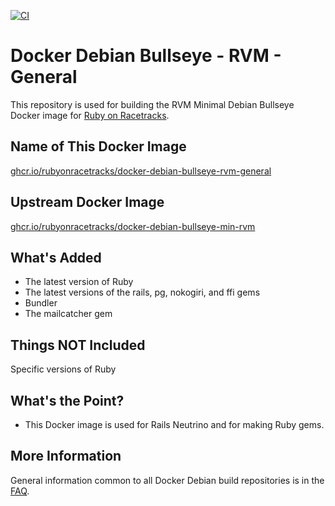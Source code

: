 [![CI](https://github.com/rubyonracetracks/docker-debian-bullseye-rvm-general/actions/workflows/build.yml/badge.svg)](https://github.com/rubyonracetracks/docker-debian-bullseye-rvm-general/actions/workflows/build.yml)

# Docker Debian Bullseye - RVM - General

This repository is used for building the RVM Minimal Debian Bullseye Docker image for [Ruby on Racetracks](https://www.rubyonracetracks.com/).

## Name of This Docker Image
[ghcr.io/rubyonracetracks/docker-debian-bullseye-rvm-general](https://github.com/rubyonracetracks/docker-debian-bullseye-rvm-general/pkgs/container/docker-debian-bullseye-rvm-general)

## Upstream Docker Image
[ghcr.io/rubyonracetracks/docker-debian-bullseye-min-rvm](https://github.com/rubyonracetracks/docker-debian-bullseye-min-rvm/pkgs/container/docker-debian-bullseye-min-rvm)

## What's Added
* The latest version of Ruby
* The latest versions of the rails, pg, nokogiri, and ffi gems
* Bundler
* The mailcatcher gem

## Things NOT Included
Specific versions of Ruby

## What's the Point?
* This Docker image is used for Rails Neutrino and for making Ruby gems.

## More Information
General information common to all Docker Debian build repositories is in the [FAQ](https://gitlab.com/rubyonracetracks/docker-common/blob/master/FAQ.md).
